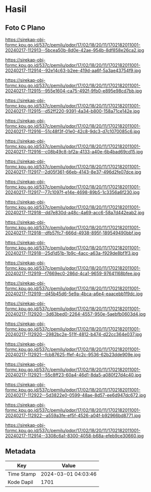# Hasil

## Foto C Plano

https://sirekap-obj-formc.kpu.go.id/537c/pemilu/pdpr/17/02/18/20/11/1702182011001-20240217-112913--5bcea50b-8d0e-42ae-954b-8df858e26ca2.jpg

https://sirekap-obj-formc.kpu.go.id/537c/pemilu/pdpr/17/02/18/20/11/1702182011001-20240217-112914--92e14c63-b2ee-419d-aa6f-5a3ae43754f9.jpg

https://sirekap-obj-formc.kpu.go.id/537c/pemilu/pdpr/17/02/18/20/11/1702182011001-20240217-112915--955e1604-ca75-492f-9fb0-e895e98cd7bb.jpg

https://sirekap-obj-formc.kpu.go.id/537c/pemilu/pdpr/17/02/18/20/11/1702182011001-20240217-112915--d52ff220-9391-4a34-b800-158a71ce142e.jpg

https://sirekap-obj-formc.kpu.go.id/537c/pemilu/pdpr/17/02/18/20/11/1702182011001-20240217-112916--51c48f3f-01e0-42c8-9dc3-d7c1070085c6.jpg

https://sirekap-obj-formc.kpu.go.id/537c/pemilu/pdpr/17/02/18/20/11/1702182011001-20240217-112916--c08b49c8-bf2a-4133-a40e-6b4bad69cd15.jpg

https://sirekap-obj-formc.kpu.go.id/537c/pemilu/pdpr/17/02/18/20/11/1702182011001-20240217-112917--2d05f361-66eb-4143-8e37-496d2fe07dce.jpg

https://sirekap-obj-formc.kpu.go.id/537c/pemilu/pdpr/17/02/18/20/11/1702182011001-20240217-112917--77c1097f-e14e-4698-89b5-1c3356a6f230.jpg

https://sirekap-obj-formc.kpu.go.id/537c/pemilu/pdpr/17/02/18/20/11/1702182011001-20240217-112918--dd7e830d-a48c-4a69-acc6-58a7d442eab2.jpg

https://sirekap-obj-formc.kpu.go.id/537c/pemilu/pdpr/17/02/18/20/11/1702182011001-20240217-112918--dfb57fc7-666d-4938-895f-189549490bbf.jpg

https://sirekap-obj-formc.kpu.go.id/537c/pemilu/pdpr/17/02/18/20/11/1702182011001-20240217-112918--25d1d51b-1b9c-4acc-a63a-f929de8bf1f3.jpg

https://sirekap-obj-formc.kpu.go.id/537c/pemilu/pdpr/17/02/18/20/11/1702182011001-20240217-112919--f7669ec0-286d-4ca1-9659-97641168bfee.jpg

https://sirekap-obj-formc.kpu.go.id/537c/pemilu/pdpr/17/02/18/20/11/1702182011001-20240217-112919--d45b45d6-5e9a-4bca-a6e4-eaacebb1f9dc.jpg

https://sirekap-obj-formc.kpu.go.id/537c/pemilu/pdpr/17/02/18/20/11/1702182011001-20240217-112920--3d63bed0-2264-4557-950e-5aebfb0603d4.jpg

https://sirekap-obj-formc.kpu.go.id/537c/pemilu/pdpr/17/02/18/20/11/1702182011001-20240217-112920--2982bc2e-511f-4812-b474-d22cc364e037.jpg

https://sirekap-obj-formc.kpu.go.id/537c/pemilu/pdpr/17/02/18/20/11/1702182011001-20240217-112921--fcb87625-ffef-4c2c-9536-62b23dde909e.jpg

https://sirekap-obj-formc.kpu.go.id/537c/pemilu/pdpr/17/02/18/20/11/1702182011001-20240217-112921--55c8ff23-60a4-46d1-8da5-a080f27d4c40.jpg

https://sirekap-obj-formc.kpu.go.id/537c/pemilu/pdpr/17/02/18/20/11/1702182011001-20240217-112922--5d3822e0-0599-48ae-8d57-ee6d947dc672.jpg

https://sirekap-obj-formc.kpu.go.id/537c/pemilu/pdpr/17/02/18/20/11/1702182011001-20240217-112922--a559a3fe-ef5f-4526-a04f-b92966bd8771.jpg

https://sirekap-obj-formc.kpu.go.id/537c/pemilu/pdpr/17/02/18/20/11/1702182011001-20240217-112914--3308c6a1-8300-4058-b68a-efeb9ce30660.jpg


## Metadata

| Key        | Value               |
| ---------- | ------------------- |
| Time Stamp | 2024-03-01 04:03:46 |
| Kode Dapil | 1701                |



